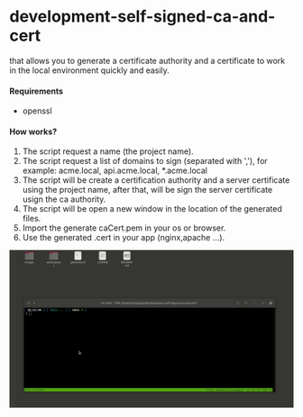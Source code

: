 # development-self-signed-ca-and-cert
that allows you to generate a certificate authority and a certificate to work in the local environment quickly and easily.

#### Requirements

* openssl

#### How works?

1. The script request a name (the project name).
2. The script request a list of domains to sign (separated with ','), for example: acme.local, api.acme.local, *.acme.local
3. The script will be create a certification authority and a server certificate using the project name, after that, will be sign the server certificate usign the ca authority.
5. The script will be open a new window in the location of the generated files.
6. Import the generate caCert.pem in your os or browser.
7. Use the generated .cert in your app (nginx,apache ...).


<p align="center">
  <img src="https://raw.githubusercontent.com/kb05/development-self-signed-ca-and-cert/main/images/project.gif" width="560" height="280">
</p></p>
